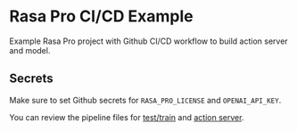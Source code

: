 # Rasa Pro CI/CD Example

Example Rasa Pro project with Github CI/CD workflow to build action server and model.

## Secrets

Make sure to set Github secrets for `RASA_PRO_LICENSE` and `OPENAI_API_KEY`.

You can review the pipeline files for [test/train](.github/workflows/test-train-model.yml) and [action server](.github/workflows/build-action-server.yml).
